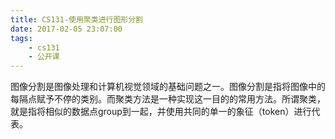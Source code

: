 ```yaml
---
title: CS131-使用聚类进行图形分割
date: 2017-02-05 23:07:00
tags:
    - cs131
    - 公开课
---
```

图像分割是图像处理和计算机视觉领域的基础问题之一。图像分割是指将图像中的每隔点赋予不停的类别。而聚类方法是一种实现这一目的的常用方法。所谓聚类，就是指将相似的数据点group到一起，并使用共同的单一的象征（token）进行代表。
